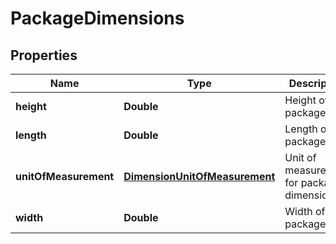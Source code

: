 
# PackageDimensions

## Properties
Name | Type | Description | Notes
------------ | ------------- | ------------- | -------------
**height** | **Double** | Height of the package. | 
**length** | **Double** | Length of the package. | 
**unitOfMeasurement** | [**DimensionUnitOfMeasurement**](DimensionUnitOfMeasurement.md) | Unit of measurement for package dimensions. | 
**width** | **Double** | Width of the package. | 



